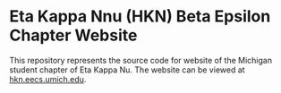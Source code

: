 Eta Kappa Nnu (HKN) Beta Epsilon Chapter Website
====

This repository represents the source code for website of the Michigan student chapter of Eta Kappa Nu. The website can be viewed at <a href='https://hkn.eecs.umich.edu'>hkn.eecs.umich.edu</a>.
